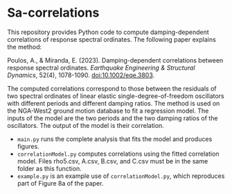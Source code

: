 # Sa-correlations
This repository provides Python code to compute damping-dependent correlations of response spectral ordinates. The following paper explains the method:

Poulos, A., & Miranda, E. (2023). Damping-dependent correlations between response spectral ordinates. *Earthquake Engineering & Structural Dynamics*, 52(4), 1078-1090. [doi:10.1002/eqe.3803](https://doi.org/10.1002/eqe.3803).

The computed correlations correspond to those between the residuals of two spectral ordinates of linear elastic single-degree-of-freedom oscillators with different periods and different damping ratios. The method is used on the NGA-West2 ground motion database to fit a regression model. The inputs of the model are the two periods and the two damping ratios of the oscillators. The output of the model is their correlation.

* `main.py` runs the complete analysis that fits the model and produces figures.
* `correlationModel.py` computes correlations using the fitted correlation model. Files rho5.csv, A.csv, B.csv, and C.csv must be in the same folder as this function.
* `example.py` is an example use of `correlationModel.py`, which reproduces part of Figure 8a of the paper.

